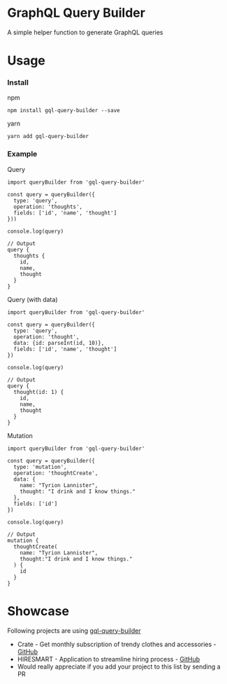 # GraphQL Query Builder
A simple helper function to generate GraphQL queries

# Usage
### Install

npm

`npm install gql-query-builder --save`

yarn

`yarn add gql-query-builder`

### Example

Query
```
import queryBuilder from 'gql-query-builder'

const query = queryBuilder({
  type: 'query',
  operation: 'thoughts',
  fields: ['id', 'name', 'thought']
}))

console.log(query)

// Output
query {
  thoughts {
    id,
    name,
    thought
  }
}
```

Query (with data)
```
import queryBuilder from 'gql-query-builder'

const query = queryBuilder({
  type: 'query',
  operation: 'thought',
  data: {id: parseInt(id, 10)},
  fields: ['id', 'name', 'thought']
})

console.log(query)

// Output
query {
  thought(id: 1) {
    id,
    name,
    thought
  }
}
```

Mutation
```
import queryBuilder from 'gql-query-builder'

const query = queryBuilder({
  type: 'mutation', 
  operation: 'thoughtCreate', 
  data: { 
    name: "Tyrion Lannister", 
    thought: "I drink and I know things." 
  }, 
  fields: ['id']
})

console.log(query)

// Output
mutation {
  thoughtCreate(
    name: "Tyrion Lannister", 
    thought:"I drink and I know things."
  ) {
    id
  }
}
```

# Showcase
Following projects are using [gql-query-builder](https://github.com/atulmy/gql-query-builder)
- Crate - Get monthly subscription of trendy clothes and accessories - [GitHub](https://github.com/atulmy/crate)
- HIRESMART - Application to streamline hiring process - [GitHub](https://github.com/atulmy/hire-smart)
- Would really appreciate if you add your project to this list by sending a PR
